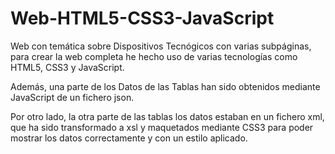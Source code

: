 # Web-HTML5-CSS3-JavaScript
Web con temática sobre Dispositivos Tecnógicos con varias subpáginas, para crear la web completa he hecho uso de varias tecnologías como HTML5, CSS3 y JavaScript.

Además, una parte de los Datos de las Tablas han sido obtenidos mediante JavaScript de un fichero json.

Por otro lado, la otra parte de las tablas los datos estaban en un fichero xml, que ha sido transformado a xsl y maquetados mediante CSS3 para poder mostrar los datos correctamente y con un estilo aplicado.


